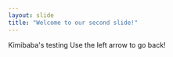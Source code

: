 ```yaml
---
layout: slide
title: "Welcome to our second slide!"
---
```

Kimibaba's testing
Use the left arrow to go back!
